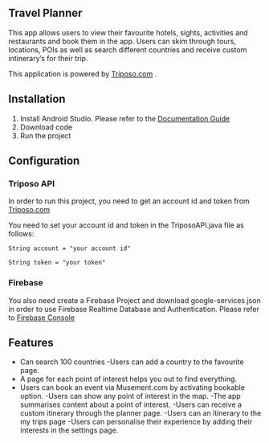 ## Travel Planner
This app allows users to view their favourite hotels, sights, activities and restaurants and book them in the app. Users can skim through tours, locations, POIs as well as search different countries and receive custom intinerary’s for their trip.

This application is powered by [Triposo.com](https://www.triposo.com) .

## Installation
1. Install Android Studio. Please refer to the [Documentation Guide](https://developer.android.com/studio/install)
2. Download code
3. Run the project


## Configuration
### Triposo API
In order to run this project, you need to get an account id and token from [Triposo.com](https://www.triposo.com)

You need to set your account id and token in the TriposoAPI.java file as follows:

```
String account = "your account id"

String token = "your token"
```

### Firebase
You also need create a Firebase Project and download google-services.json in order to use Firebase Realtime Database and Authentication. Please refer to [Firebase Console](https://console.firebase.google.com)


## Features
- Can search 100 countries
-Users can add a country to the favourite page.
- A page for each point of interest helps you out to find everything.
- Users can book an event via Musement.com by activating bookable option.
-Users can show any point of interest in the map.
-The app summarises content about a point of interest.
-Users can receive a custom itinerary through the planner page.
-Users can an itinerary to the my trips page
-Users can personalise their experience by adding their interests in the settings page.
